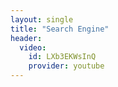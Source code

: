 ```yaml
---
layout: single
title: "Search Engine"
header:
  video:
    id: LXb3EKWsInQ
    provider: youtube
---
```

